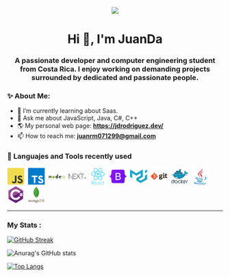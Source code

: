 <div id="header" align="center">
  <img
    src="https://media.giphy.com/media/MdA16VIoXKKxNE8Stk/giphy.gif"
    width="200"
  />
  <h1 align="center">Hi 👋, I'm JuanDa</h1>
  <h3 align="center">
    A passionate developer and computer engineering student from Costa Rica. I enjoy working on demanding projects surrounded by dedicated and passionate people.
  </h3>
</div>

### ✨ About Me:

- 🌱 I’m currently learning about Saas.
- 💬 Ask me about JavaScript, Java, C#, C++
- 🌎 My personal web page: **https://jdrodriguez.dev/**
- 📫 How to reach me: **juanrm071299@gmail.com**

<div align="left">
  <h3>🔨 Languajes and Tools recently used</h3>
  <div>
    <img
      src="https://github.com/devicons/devicon/blob/master/icons/javascript/javascript-original.svg"
      title="JS"
      alt="JS"
      width="40"
      height="40"
    />&nbsp;
    <img
      src="https://github.com/devicons/devicon/blob/master/icons/typescript/typescript-plain.svg"
      title="TS"
      alt="TS"
      width="40"
      height="40"
    />&nbsp;
    <img
      src="https://github.com/devicons/devicon/blob/master/icons/nodejs/nodejs-original-wordmark.svg"
      title="NODE"
      alt="NODE"
      width="40"
      height="40"
    />&nbsp;
    <img
      src="https://github.com/devicons/devicon/blob/master/icons/nextjs/nextjs-original-wordmark.svg"
      title="NEXT.JS"
      alt="NEXT.JS"
      width="40"
      height="40"
    />&nbsp;
    <img
      src="https://github.com/devicons/devicon/blob/master/icons/react/react-original-wordmark.svg"
      title="REACT"
      alt="REACT"
      width="40"
      height="40"
    />&nbsp;
    <img
      src="https://github.com/devicons/devicon/blob/master/icons/bootstrap/bootstrap-original.svg"
      title="BOOTSTRAP"
      alt="BOOTSTRAP"
      width="40"
      height="40"
    />&nbsp;
    <img
      src="https://github.com/devicons/devicon/blob/master/icons/materialui/materialui-plain.svg"
      title="MUI"
      alt="MUI"
      width="40"
      height="40"
    />&nbsp;
    <img
      src="https://github.com/devicons/devicon/blob/master/icons/git/git-original-wordmark.svg"
      title="GIT"
      alt="GIT"
      width="40"
      height="40"
    />&nbsp;
    <img
      src="https://github.com/devicons/devicon/blob/master/icons/docker/docker-original-wordmark.svg"
      title="DOCKER"
      alt="DOCKER"
      width="40"
      height="40"
    />&nbsp;
    <img
      src="https://github.com/devicons/devicon/blob/master/icons/java/java-original.svg"
      title="JAVA"
      alt="JAVA"
      width="40"
      height="40"
    />&nbsp;
    <img
      src="https://github.com/devicons/devicon/blob/master/icons/csharp/csharp-original.svg"
      title="C#"
      alt="C#"
      width="40"
      height="40"
    />&nbsp;
    <img
      src="https://github.com/devicons/devicon/blob/master/icons/mongodb/mongodb-original-wordmark.svg"
      title="MONGODB"
      alt="MONGODB"
      width="40"
      height="40"
    />&nbsp;
  </div>
</div>

---

### My Stats :

[![GitHub Streak](https://streak-stats.demolab.com?user=juanda0712&theme=dark&hide_border=true&border_radius=4.7)](https://git.io/streak-stats)

![Anurag's GitHub stats](https://github-readme-stats.vercel.app/api?username=juanda0712&show_icons=true&theme=radical)

[![Top Langs](https://github-readme-stats.vercel.app/api/top-langs/?username=juanda0712&layout=compact)](https://github.com/anuraghazra/github-readme-stats)
